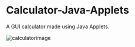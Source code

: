 # Calculator-Java-Applets
A GUI calculator made using Java Applets.

![calculatorimage](https://user-images.githubusercontent.com/40866041/64712227-79066f00-d4d8-11e9-96d6-e0c2ae64daf5.jpg)

